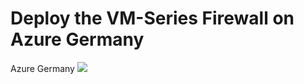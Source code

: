 # Deploy the VM-Series Firewall on Azure Germany

Azure Germany
[<img src="http://azuredeploy.net/deploybutton.png"/>](https://portal.microsoftazure.de/#create/Microsoft.Template/uri/https%3A%2F%2Fraw.githubusercontent.com%2Fjpeezus%2Fazuregermany%2Fmaster%2Fazuredeploy.json) 


